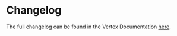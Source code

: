 # Changelog

The full changelog can be found in the Vertex Documentation [here](https://dpcs.vertex.arra.cloud/changelog).
